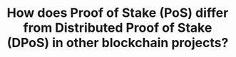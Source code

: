 ---
title: How does Proof of Stake (PoS) differ from Distributed Proof of Stake (DPoS) in other blockchain projects?
weight: 4.0
attribution:
  -
    name:
    link:
---